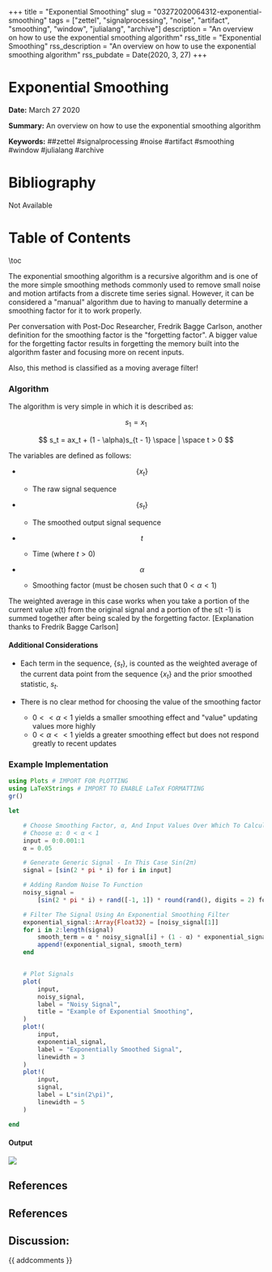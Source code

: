 +++
title = "Exponential Smoothing"
slug = "03272020064312-exponential-smoothing"
tags = ["zettel", "signalprocessing", "noise", "artifact", "smoothing", "window", "julialang", "archive"]
description = "An overview on how to use the exponential smoothing algorithm"
rss_title = "Exponential Smoothing"
rss_description = "An overview on how to use the exponential smoothing algorithm"
rss_pubdate = Date(2020, 3, 27)
+++



Exponential Smoothing
=========

**Date:** March 27 2020

**Summary:** An overview on how to use the exponential smoothing algorithm

**Keywords:** ##zettel #signalprocessing #noise #artifact #smoothing #window #julialang #archive

Bibliography
==========

Not Available

Table of Contents
=========

\toc

The exponential smoothing algorithm is a recursive algorithm and is one of the more simple smoothing methods commonly used to remove small noise and motion artifacts from a discrete time series signal. However, it can be considered a "manual" algorithm due to having to manually determine a smoothing factor for it to work properly.

Per conversation with Post-Doc Researcher, Fredrik Bagge Carlson, another definition for the smoothing factor is the "forgetting factor". A bigger value for the forgetting factor results in forgetting the memory built into the algorithm faster and focusing more on recent inputs.

Also, this method is classified as a moving average filter!

### Algorithm

The algorithm is very simple in which it is described as:

$$
s_1 = x_1
$$

$$
s_t = ax_t + (1 - \alpha)s_{t - 1} \space | \space t > 0
$$

The variables are defined as follows:

  * $$
    \{x_t\}
    $$

      * The raw signal sequence
  * $$
    \{s_t\}
    $$

      * The smoothed output signal sequence
  * $$
    t
    $$

      * Time (where $t > 0$)
  * $$
    \alpha
    $$

      * Smoothing factor (must be chosen such that $0 < \alpha <1$)

The weighted average in this case works when you take a portion of the current value x(t) from the original signal and a portion of the s(t -1) is summed together after being scaled by the forgetting factor. [Explanation thanks to Fredrik Bagge Carlson]

#### Additional Considerations

  * Each term in the sequence, $\{s_t\}$, is counted as the weighted average of the current data point from the sequence $\{x_t\}$ and the prior smoothed statistic, $s_t$.
  * There is no clear method for choosing the value of the smoothing factor

      * $0 <<\alpha < 1$ yields a smaller smoothing effect and "value" updating values more highly
      * $0 < \alpha << 1$ yields a greater smoothing effect but does not respond greatly to recent updates

### Example Implementation

```julia
using Plots # IMPORT FOR PLOTTING
using LaTeXStrings # IMPORT TO ENABLE LaTeX FORMATTING
gr()

let

    # Choose Smoothing Factor, α, And Input Values Over Which To Calculate
    # Choose α: 0 < α < 1
    input = 0:0.001:1
    α = 0.05

    # Generate Generic Signal - In This Case Sin(2π)
    signal = [sin(2 * pi * i) for i in input]

    # Adding Random Noise To Function
    noisy_signal =
        [sin(2 * pi * i) + rand([-1, 1]) * round(rand(), digits = 2) for i in input]

    # Filter The Signal Using An Exponential Smoothing Filter
    exponential_signal::Array{Float32} = [noisy_signal[1]]
    for i in 2:length(signal)
        smooth_term = α * noisy_signal[i] + (1 - α) * exponential_signal[i-1]
        append!(exponential_signal, smooth_term)
    end


    # Plot Signals
    plot(
        input,
        noisy_signal,
        label = "Noisy Signal",
        title = "Example of Exponential Smoothing",
    )
    plot!(
        input,
        exponential_signal,
        label = "Exponentially Smoothed Signal",
        linewidth = 3
    )
    plot!(
        input,
        signal,
        label = L"sin(2\pi)",
        linewidth = 5
    )

end

```

#### Output

![](1585295721254.png)

## References

## References
## Discussion: 

{{ addcomments }}
